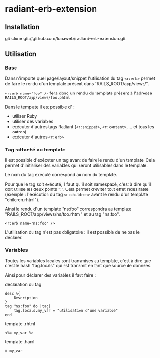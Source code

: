 radiant-erb-extension
=====================

Installation
------------

git clone git://github.com/lunaweb/radiant-erb-extension.git

Utilisation
-----------

### Base

Dans n'importe quel page/layout/snippet l'utilisation du tag `<r:erb>` permet de faire le rendu d'un template présent dans "RAILS_ROOT/app/views/".

`<r:erb name="foo" />` fera donc un rendu du template présent à l'adresse `RAILS_ROOT/app/views/foo.phtml`

Dans le template il est possible d' :

* utiliser Ruby
* utiliser des variables
* exécuter d'autres tags Radiant (`<r:snippet>`, `<r:content>`, ... et tous les autres)
* exécuter d'autres `<r:erb>`

### Tag rattaché au template

Il est possible d'exécuter un tag avant de faire le rendu d'un template. Cela permet d'initialiser des variables qui seront utilisables dans le template.

Le nom du tag exécuté correspond au nom du template.

Pour que le tag soit exécuté, il faut qu'il soit namespacé, c'est à dire qu'il doit utilisé les deux points ":".
Cela permet d'éviter tout effet indésirable (exemple : l'exécution du tag `<r:children>` avant le rendu d'un template "children.rhtml").

Ainsi le rendu d'un template "ns:foo" correspondra au template "RAILS_ROOT/app/views/ns/foo.rhtml" et au tag "ns:foo".

	<r:erb name="ns:foo" />

L'utilisation du tag n'est pas obligatoire : il est possible de ne pas le déclarer.

### Variables

Toutes les variables locales sont transmises au template, c'est à dire que c'est le hash "tag.locals" qui est transmit en tant que source de données.

Ainsi pour déclarer des variables il faut faire :

déclaration du tag

	desc %{
		Description
	}
	tag "ns:foo" do |tag|
		tag.locals.my_var = "utilisation d'une variable"
	end
	
template .rhtml

	<%= my_var %>

template .haml

	= my_var
